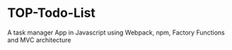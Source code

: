 # TOP-Todo-List
A task manager App in Javascript using Webpack, npm, Factory Functions and MVC architecture
